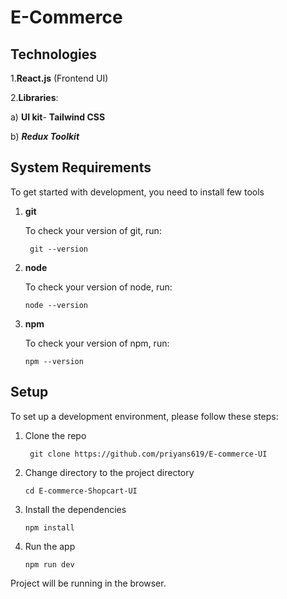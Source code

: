 # E-Commerce

## Technologies
1.**React.js** (Frontend UI)

2.**Libraries**:
    
   a) **UI kit**- **Tailwind CSS**

   b) ***Redux Toolkit***


## System Requirements

To get started with development, you need to install few tools

1. **git** 

   To check your version of git, run:

   ```shell
    git --version
   ```
2. **node** 

    To check your version of node, run:

    ```shell
    node --version
    ```

3. **npm**

    To check your version of npm, run:

     ```shell
     npm --version
     ```


## Setup
To set up a development environment, please follow these steps:

1. Clone the repo

   ```shell
    git clone https://github.com/priyans619/E-commerce-UI
   ```

2. Change directory to the project directory

    ```shell
    cd E-commerce-Shopcart-UI
    ```

3. Install the dependencies
   
     ```shell
     npm install
      ```
4. Run the app
   
    ```shell
    npm run dev
    ```

 Project will be running in the browser.